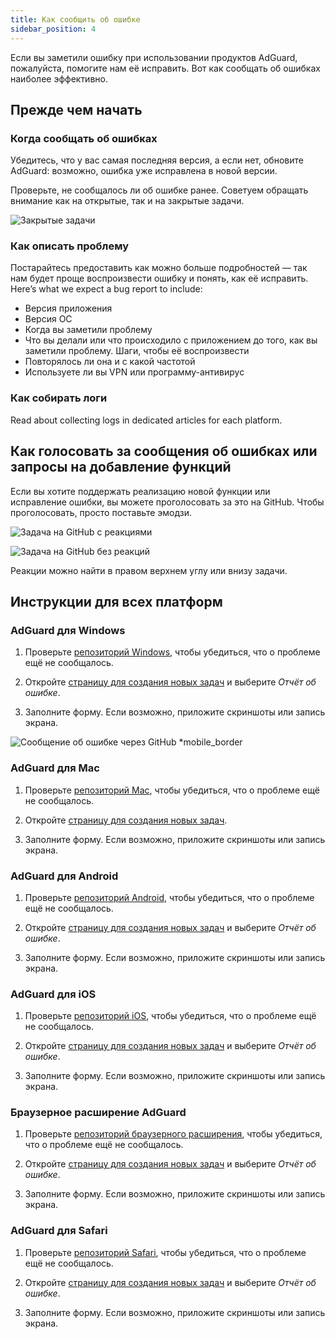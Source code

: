 ```yaml
---
title: Как сообщить об ошибке
sidebar_position: 4
---
```


Если вы заметили ошибку при использовании продуктов AdGuard, пожалуйста, помогите нам её исправить. Вот как сообщать об ошибках наиболее эффективно.

## Прежде чем начать

### Когда сообщать об ошибках

Убедитесь, что у вас самая последняя версия, а если нет, обновите AdGuard: возможно, ошибка уже исправлена в новой версии.

Проверьте, не сообщалось ли об ошибке ранее. Советуем обращать внимание как на открытые, так и на закрытые задачи.

![Закрытые задачи](https://cdn.adtidy.org/content/kb/ad_blocker/general/closed_issues.png)

### Как описать проблему

Постарайтесь предоставить как можно больше подробностей — так нам будет проще воспроизвести ошибку и понять, как её исправить. Here’s what we expect a bug report to include:

- Версия приложения
- Версия ОС
- Когда вы заметили проблему
- Что вы делали или что происходило с приложением до того, как вы заметили проблему. Шаги, чтобы её воспроизвести
- Повторялось ли она и с какой частотой
- Используете ли вы VPN или программу-антивирус

### Как собирать логи

Read about collecting logs in dedicated articles for each platform.

## Как голосовать за сообщения об ошибках или запросы на добавление функций

Если вы хотите поддержать реализацию новой функции или исправление ошибки, вы можете проголосовать за это на GitHub. Чтобы проголосовать, просто поставьте эмодзи.

![Задача на GitHub с реакциями](https://cdn.adtidy.org/content/kb/ad_blocker/general/github_reaction.png)

![Задача на GitHub без реакций](https://cdn.adtidy.org/content/kb/ad_blocker/general/github_reaction2.png)

Реакции можно найти в правом верхнем углу или внизу задачи.

## Инструкции для всех платформ

### AdGuard для Windows

1. Проверьте [репозиторий Windows](https://github.com/AdguardTeam/AdGuardforWindows/issues), чтобы убедиться, что о проблеме ещё не сообщалось.

2. Откройте [страницу для создания новых задач](https://github.com/AdguardTeam/AdguardForWindows/issues/new/choose) и выберите *Отчёт об ошибке*.

3. Заполните форму. Если возможно, приложите скриншоты или запись экрана.

![Сообщение об ошибке через GitHub *mobile_border](https://cdn.adtidy.org/content/kb/ad_blocker/general/windows_gh.png)

### AdGuard для Mac

1. Проверьте [репозиторий Mac](https://github.com/AdguardTeam/AdGuardforMac/issues), чтобы убедиться, что о проблеме ещё не сообщалось.

2. Откройте [страницу для создания новых задач](https://github.com/AdguardTeam/AdguardForMac/issues/new).

3. Заполните форму. Если возможно, приложите скриншоты или запись экрана.

### AdGuard для Android

1. Проверьте [репозиторий Android](https://github.com/AdguardTeam/AdGuardforAndroid/issues), чтобы убедиться, что о проблеме ещё не сообщалось.

2. Откройте [страницу для создания новых задач](https://github.com/AdguardTeam/AdguardForAndroid/issues/new/choose) и выберите *Отчёт об ошибке*.

3. Заполните форму. Если возможно, приложите скриншоты или запись экрана.

### AdGuard для iOS

1. Проверьте [репозиторий iOS](https://github.com/AdguardTeam/AdGuardforiOS/issues), чтобы убедиться, что о проблеме ещё не сообщалось.

2. Откройте [страницу для создания новых задач](https://github.com/AdguardTeam/AdguardForiOS/issues/new/choose) и выберите *Отчёт об ошибке*.

3. Заполните форму. Если возможно, приложите скриншоты или запись экрана.

### Браузерное расширение AdGuard

1. Проверьте [репозиторий браузерного расширения](https://github.com/AdguardTeam/AdguardBrowserExtension/issues/), чтобы убедиться, что о проблеме ещё не сообщалось.

2. Откройте [страницу для создания новых задач](https://github.com/AdguardTeam/AdguardBrowserExtension/issues/new/choose) и выберите *Отчёт об ошибке*.

3. Заполните форму. Если возможно, приложите скриншоты или запись экрана.

### AdGuard для Safari

1. Проверьте [репозиторий Safari](https://github.com/AdguardTeam/AdGuardForSafari/issues), чтобы убедиться, что о проблеме ещё не сообщалось.

2. Откройте [страницу для создания новых задач](https://github.com/AdguardTeam/AdGuardForSafari/issues/new/choose) и выберите *Отчёт об ошибке*.

3. Заполните форму. Если возможно, приложите скриншоты или запись экрана.
